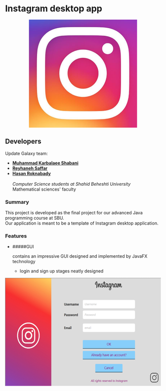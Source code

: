 # Instagram desktop app

<p align="center">
  <img src = "readmeContext/head.png" height = "350">
</p>

## Developers

Update Galaxy team:
- [**Muhammad Karbalaee Shabani**](https://gitlab.com/muhammadksht)
- [**Reyhaneh Saffar**](https://gitlab.com/rsf122456)
- [**Hasan Roknabady**](https://gitlab.com/HasanRoknabady)
\
  \
  _Computer Science students at Shahid Beheshti University_
  \
  Mathematical sciences' faculty
### Summary
This project is developed as the final project for our advanced Java programming course at SBU.
\
Our application is meant to be a template of Instagram desktop application.
### Features
  
- #####GUI 

  contains an impressive GUI designed and implemented by JavaFX technology

  -  login and sign up stages neatly designed
  
<p align="center">
  <img src = "readmeContext/signup.png" height = "350">
</p>
